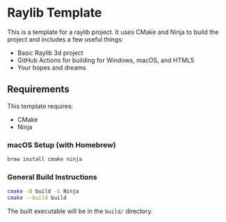 # Raylib Template


This is a template for a raylib project. It uses CMake and Ninja to build the project and includes a few useful things:


- Basic Raylib 3d project
- GitHub Actions for building for Windows, macOS, and HTML5
- Your hopes and dreams

## Requirements

This template requires:

- CMake
- Ninja

### macOS Setup (with Homebrew)

```sh
brew install cmake ninja
```

### General Build Instructions

```sh
cmake -B build -G Ninja
cmake --build build
```

The built executable will be in the `build/` directory.
